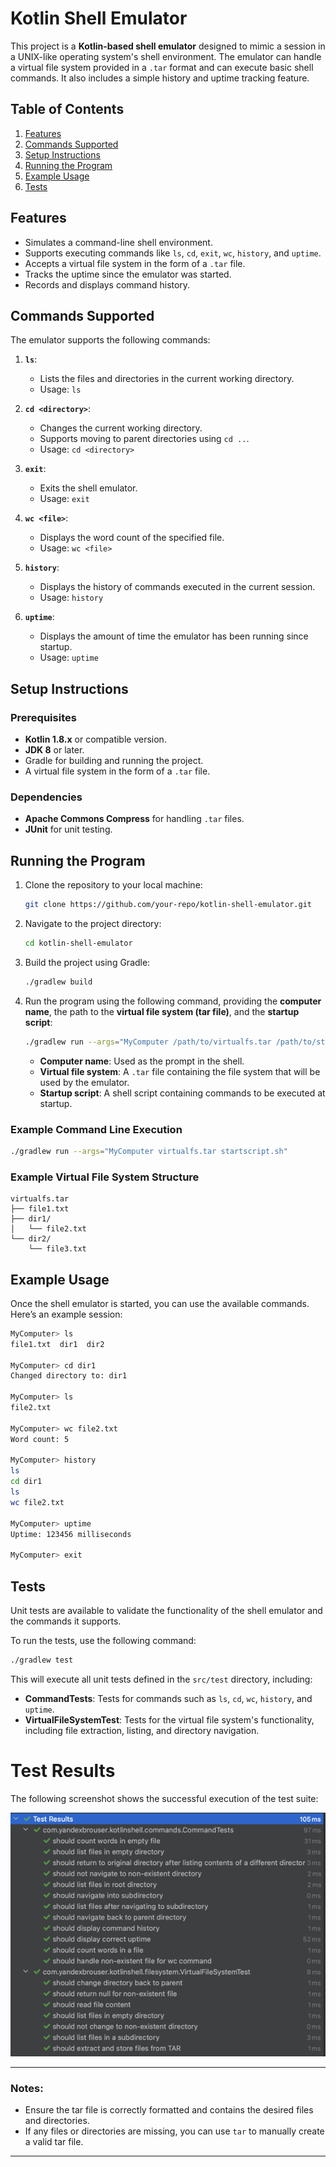 # Kotlin Shell Emulator

This project is a **Kotlin-based shell emulator** designed to mimic a session in a UNIX-like operating system's shell environment. The emulator can handle a virtual file system provided in a `.tar` format and can execute basic shell commands. It also includes a simple history and uptime tracking feature.

## Table of Contents

1. [Features](#features)
2. [Commands Supported](#commands-supported)
3. [Setup Instructions](#setup-instructions)
4. [Running the Program](#running-the-program)
5. [Example Usage](#example-usage)
6. [Tests](#tests)

## Features

- Simulates a command-line shell environment.
- Supports executing commands like `ls`, `cd`, `exit`, `wc`, `history`, and `uptime`.
- Accepts a virtual file system in the form of a `.tar` file.
- Tracks the uptime since the emulator was started.
- Records and displays command history.

## Commands Supported

The emulator supports the following commands:

1. **`ls`**:
   - Lists the files and directories in the current working directory.
   - Usage: `ls`

2. **`cd <directory>`**:
   - Changes the current working directory.
   - Supports moving to parent directories using `cd ..`.
   - Usage: `cd <directory>`

3. **`exit`**:
   - Exits the shell emulator.
   - Usage: `exit`

4. **`wc <file>`**:
   - Displays the word count of the specified file.
   - Usage: `wc <file>`

5. **`history`**:
   - Displays the history of commands executed in the current session.
   - Usage: `history`

6. **`uptime`**:
   - Displays the amount of time the emulator has been running since startup.
   - Usage: `uptime`

## Setup Instructions

### Prerequisites

- **Kotlin 1.8.x** or compatible version.
- **JDK 8** or later.
- Gradle for building and running the project.
- A virtual file system in the form of a `.tar` file.

### Dependencies

- **Apache Commons Compress** for handling `.tar` files.
- **JUnit** for unit testing.

## Running the Program

1. Clone the repository to your local machine:
   ```bash
   git clone https://github.com/your-repo/kotlin-shell-emulator.git
   ```

2. Navigate to the project directory:
   ```bash
   cd kotlin-shell-emulator
   ```

3. Build the project using Gradle:
   ```bash
   ./gradlew build
   ```

4. Run the program using the following command, providing the **computer name**, the path to the **virtual file system (tar file)**, and the **startup script**:
   ```bash
   ./gradlew run --args="MyComputer /path/to/virtualfs.tar /path/to/startupscript.sh"
   ```

   - **Computer name**: Used as the prompt in the shell.
   - **Virtual file system**: A `.tar` file containing the file system that will be used by the emulator.
   - **Startup script**: A shell script containing commands to be executed at startup.

### Example Command Line Execution

```bash
./gradlew run --args="MyComputer virtualfs.tar startscript.sh"
```

### Example Virtual File System Structure

```
virtualfs.tar
├── file1.txt
├── dir1/
│   └── file2.txt
└── dir2/
    └── file3.txt
```

## Example Usage

Once the shell emulator is started, you can use the available commands. Here’s an example session:

```bash
MyComputer> ls
file1.txt  dir1  dir2

MyComputer> cd dir1
Changed directory to: dir1

MyComputer> ls
file2.txt

MyComputer> wc file2.txt
Word count: 5

MyComputer> history
ls
cd dir1
ls
wc file2.txt

MyComputer> uptime
Uptime: 123456 milliseconds

MyComputer> exit
```

## Tests

Unit tests are available to validate the functionality of the shell emulator and the commands it supports.

To run the tests, use the following command:

```bash
./gradlew test
```

This will execute all unit tests defined in the `src/test` directory, including:
- **CommandTests**: Tests for commands such as `ls`, `cd`, `wc`, `history`, and `uptime`.
- **VirtualFileSystemTest**: Tests for the virtual file system's functionality, including file extraction, listing, and directory navigation.
# Test Results

The following screenshot shows the successful execution of the test suite:

![Test Results](img.png)

---

### Notes:
- Ensure the tar file is correctly formatted and contains the desired files and directories.
- If any files or directories are missing, you can use `tar` to manually create a valid tar file.

---
